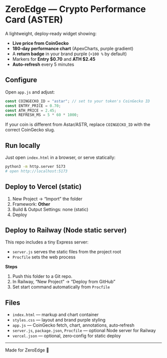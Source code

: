 # ZeroEdge — Crypto Performance Card (ASTER)

A lightweight, deploy‑ready widget showing:
- **Live price from CoinGecko**
- **180‑day performance chart** (ApexCharts, purple gradient)
- A **return badge** in your brand purple (`+100 %` by default)
- Markers for **Entry $0.70** and **ATH $2.45**
- **Auto‑refresh** every 5 minutes

## Configure

Open `app.js` and adjust:

```js
const COINGECKO_ID = "astar"; // set to your token's CoinGecko ID
const ENTRY_PRICE = 0.70;
const ATH_PRICE = 2.45;
const REFRESH_MS = 5 * 60 * 1000;
```

If your coin is different from Astar/ASTR, replace `COINGECKO_ID` with the correct CoinGecko slug.

## Run locally

Just open `index.html` in a browser, or serve statically:

```bash
python3 -m http.server 5173
# open http://localhost:5173
```

## Deploy to Vercel (static)

1. New Project → “Import” the folder
2. Framework: **Other**
3. Build & Output Settings: none (static)
4. Deploy

## Deploy to Railway (Node static server)

This repo includes a tiny Express server:
- `server.js` serves the static files from the project root
- `Procfile` sets the web process

**Steps**

1. Push this folder to a Git repo.
2. In Railway, “New Project” → “Deploy from GitHub”
3. Set start command automatically from `Procfile`

## Files

- `index.html` — markup and chart container
- `styles.css` — layout and brand purple styling
- `app.js` — CoinGecko fetch, chart, annotations, auto‑refresh
- `server.js`, `package.json`, `Procfile` — optional Node server for Railway
- `vercel.json` — optional, zero‑config for static deploy

---

Made for ZeroEdge 💎
